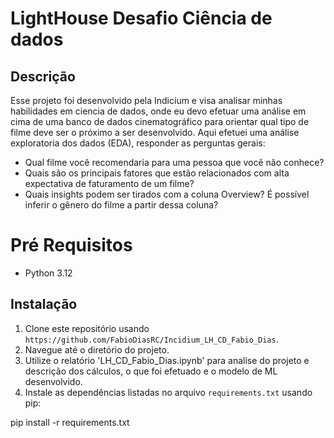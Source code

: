 # LightHouse Desafio Ciência de dados
## Descrição
Esse projeto foi desenvolvido pela Indicium e visa analisar minhas habilidades em ciencia de dados, onde eu devo efetuar uma análise em cima de uma banco de dados cinematográfico para orientar qual tipo de filme deve ser o próximo a ser desenvolvido. Aqui efetuei uma análise exploratoria dos dados (EDA), responder as perguntas gerais:

* Qual filme você recomendaria para uma pessoa que você não conhece? 
* Quais são os principais fatores que estão relacionados com alta expectativa de faturamento de um filme?
* Quais insights podem ser tirados com a coluna Overview? É possível inferir o gênero do filme a partir dessa coluna?

# Pré Requisitos
- Python 3.12

## Instalação
1. Clone este repositório usando `https://github.com/FabioDiasRC/Incidium_LH_CD_Fabio_Dias`.
2. Navegue até o diretório do projeto.
3. Utilize o relatório 'LH_CD_Fabio_Dias.ipynb' para analise do projeto e descrição dos cálculos, o que foi efetuado e o modelo de ML desenvolvido.
4. Instale as dependências listadas no arquivo `requirements.txt` usando pip:

pip install -r requirements.txt

